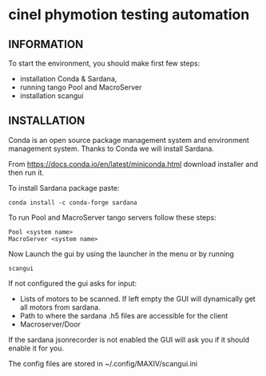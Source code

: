 cinel phymotion testing automation
====================

INFORMATION
-----------
To start the environment, you should make first few steps:
* installation Conda & Sardana, 
* running tango Pool and MacroServer
* installation scangui

INSTALLATION
------------
Conda is an open source package management system and environment management system. Thanks to Conda we will install Sardana. 

From https://docs.conda.io/en/latest/miniconda.html download installer and then run it.

To install Sardana package paste:

    conda install -c conda-forge sardana

To run Pool and MacroServer tango servers follow these steps:

    Pool <system name>
    MacroServer <system name>

Now 
Launch the gui by using the launcher in the menu or by running

    scangui

If not configured the gui asks for input:
* Lists of motors to be scanned. If left empty the GUI will dynamically get all motors from sardana.
* Path to where the sardana .h5 files are accessible for the client
* Macroserver/Door

If the sardana jsonrecorder is not enabled the GUI will ask you if it should enable it for you.

The config files are stored in  ~/.config/MAXIV/scangui.ini

